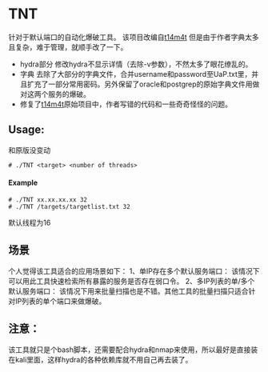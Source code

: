 # TNT
针对于默认端口的自动化爆破工具。
该项目改编自[t14m4t](https://github.com/MS-WEB-BN/t14m4t)
但是由于作者字典太多且复杂，难于管理，就顺手改了一下。


- hydra部分
修改hydra不显示详情（去除-v参数），不然太多了眼花缭乱的。
- 字典
去除了大部分的字典文件，合并username和password至UaP.txt里，并且扩充了一部分常用密码。另外保留了oracle和postgrep的原始字典文件用做对这两个服务的爆破。
- 修复了[t14m4t](https://github.com/MS-WEB-BN/t14m4t)原始项目中，作者写错的代码和一些奇奇怪怪的问题。

## Usage:
和原版没变动

```
# ./TNT <target> <number of threads>
```
#### Example


```
# ./TNT xx.xx.xx.xx 32
# ./TNT /targets/targetlist.txt 32
```
默认线程为16

## 场景
个人觉得该工具适合的应用场景如下：
1、单IP存在多个默认服务端口：
该情况下可以用此工具快速检索所有暴露的服务是否存在弱口令。
2、多IP列表的单/多个默认服务端口：
该情况下用来批量扫描也是不错。其他工具的批量扫描只适合针对IP列表的单个端口来做爆破。

##  注意：
该工具就只是个bash脚本，还需要配合hydra和nmap来使用，所以最好是直接装在kali里面，这样hydra的各种依赖库就不用自己再去装了。